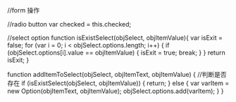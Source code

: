 //form 操作

//radio button
var checked = this.checked;

//select option
function isExistSelect(objSelect, objItemValue){
	var isExit = false;
    for (var i = 0; i < objSelect.options.length; i++) {
        if (objSelect.options[i].value == objItemValue) {
            isExit = true;
            break;
        }
    }
    return isExit;
}

function addItemToSelect(objSelect, objItemText, objItemValue) {
    //判断是否存在
    if (isExistSelect(objSelect, objItemValue)) {
        return;
    } else {
        var varItem = new Option(objItemText, objItemValue);
        objSelect.options.add(varItem);
    }
}
